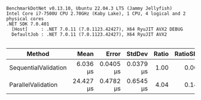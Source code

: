 ```

BenchmarkDotNet v0.13.10, Ubuntu 22.04.3 LTS (Jammy Jellyfish)
Intel Core i7-7500U CPU 2.70GHz (Kaby Lake), 1 CPU, 4 logical and 2 physical cores
.NET SDK 7.0.401
  [Host]     : .NET 7.0.11 (7.0.1123.42427), X64 RyuJIT AVX2 DEBUG
  DefaultJob : .NET 7.0.11 (7.0.1123.42427), X64 RyuJIT AVX2


```
| Method               | Mean      | Error     | StdDev    | Ratio | RatioSD |
|--------------------- |----------:|----------:|----------:|------:|--------:|
| SequentialValidation |  6.036 μs | 0.0405 μs | 0.0379 μs |  1.00 |    0.00 |
| ParallelValidation   | 24.427 μs | 0.4782 μs | 0.6545 μs |  4.04 |    0.14 |
